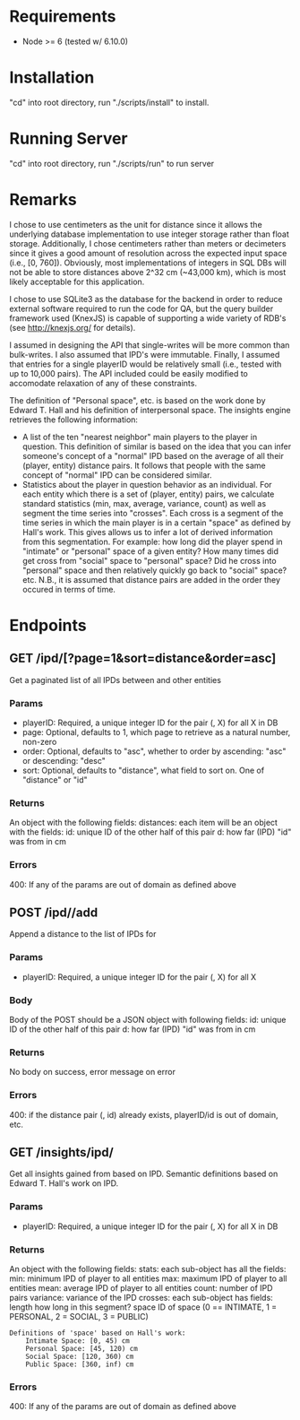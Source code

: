 # Requirements
- Node >= 6 (tested w/ 6.10.0)

# Installation
"cd" into root directory, run "./scripts/install" to install.

# Running Server
"cd" into root directory, run "./scripts/run" to run server

# Remarks
I chose to use centimeters as the unit for distance since it allows the underlying database implementation to use integer storage rather than float storage.  Additionally, I chose centimeters rather than meters or decimeters since it gives a good amount of resolution across the expected input space (i.e., [0, 760]).  Obviously, most implementations of integers in SQL DBs will not be able to store distances above 2^32 cm (~43,000 km), which is most likely acceptable for this application.

I chose to use SQLite3 as the database for the backend in order to reduce external software required to run the code for QA, but the query builder framework used (KnexJS) is capable of supporting a wide variety of RDB's (see http://knexjs.org/ for details).

I assumed in designing the API that single-writes will be more common than bulk-writes.  I also assumed that IPD's were immutable.  Finally, I assumed that entries for a single playerID would be relatively small (i.e., tested with up to 10,000 pairs).  The API included could be easily modified to accomodate relaxation of any of these constraints.

The definition of "Personal space", etc. is based on the work done by Edward T. Hall and his definition of interpersonal space.  The insights engine retrieves the following information:
- A list of the ten "nearest neighbor" main players to the player in question.  This definition of similar is based on the idea that you can infer someone's concept of a "normal" IPD based on the average of all their (player, entity) distance pairs.  It follows that people with the same concept of "normal" IPD can be considered similar.
- Statistics about the player in question behavior as an individual.  For each entity which there is a set of (player, entity) pairs, we calculate standard statistics (min, max, average, variance, count) as well as segment the time series into "crosses".  Each cross is a segment of the time series in which the main player is in a certain "space" as defined by Hall's work.  This gives allows us to infer a lot of derived information from this segmentation.  For example: how long did the player spend in "intimate" or "personal" space of a given entity?  How many times did get cross from "social" space to "personal" space? Did he cross into "personal" space and then relatively quickly go back to "social" space? etc.  N.B., it is assumed that distance pairs are added in the order they occured in terms of time.

# Endpoints

## GET /ipd/<playerID>[?page=1&sort=distance&order=asc]
Get a paginated list of all IPDs between <playerID> and other entities

### Params
- playerID: Required, a unique integer ID for the pair (<playerID>, X) for all X in DB
- page: Optional, defaults to 1, which page to retrieve as a natural number, non-zero
- order: Optional, defaults to "asc", whether to order by ascending: "asc" or descending: "desc"
- sort: Optional, defaults to "distance", what field to sort on.  One of "distance" or "id"

### Returns
An object with the following fields:
	distances: <array of distances> each item will be an object with the fields:
		id: <integer> unique ID of the other half of this pair
		d:  <natural number> how far (IPD) "id" was from <PlayerID> in cm

### Errors
400: If any of the params are out of domain as defined above


## POST /ipd/<playerID>/add
Append a distance to the list of IPDs for <playerID>

### Params
- playerID: Required, a unique integer ID for the pair (<playerID>, X) for all X

### Body
Body of the POST should be a JSON object with following fields:
		id: <integer> unique ID of the other half of this pair
		d:	<natural number> how far (IPD) "id" was from <playerID> in cm

### Returns
No body on success, error message on error

### Errors
400: if the distance pair (<playerID>, id) already exists, playerID/id is out of domain, etc.

## GET /insights/ipd/<playerID>
Get all insights gained from <playerID> based on IPD.  Semantic definitions based on Edward T. Hall's work on IPD.

### Params
- playerID: Required, a unique integer ID for the pair (<playerID>, X) for all X in DB

### Returns
An object with the following fields:
	stats: <map of entity id to object> each sub-object has all the fields:
		min: <number> minimum IPD of player to all entities
		max: <number> maximum IPD of player to all entities
		mean: <number> average IPD of player to all entities
		count: <natural number> number of IPD pairs
		variance: <number> variance of the IPD 
		crosses: <array of objects> each sub-object has fields:
			length <natural number> how long in this segment?
			space <natural number> ID of space (0 == INTIMATE, 1 = PERSONAL, 2 = SOCIAL, 3 = PUBLIC)

	Definitions of 'space' based on Hall's work:
		Intimate Space: [0, 45) cm
		Personal Space: [45, 120) cm
		Social Space: [120, 360) cm
		Public Space: [360, inf) cm

### Errors
400: If any of the params are out of domain as defined above